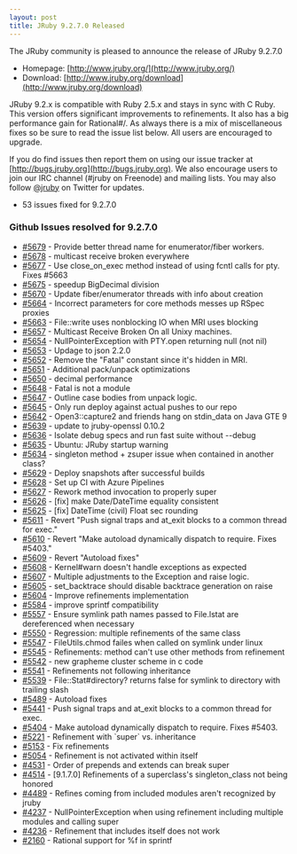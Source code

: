 ```yaml
---
layout: post
title: JRuby 9.2.7.0 Released
---
```

The JRuby community is pleased to announce the release of JRuby 9.2.7.0

- Homepage: [http://www.jruby.org/](http://www.jruby.org/)
- Download: [http://www.jruby.org/download](http://www.jruby.org/download)

JRuby 9.2.x is compatible with Ruby 2.5.x and stays in sync with C Ruby.  This version offers significant improvements to refinements.  It also has a big performance gain for Rational#/.  As always there is a mix of miscellaneous fixes so be sure to read the issue list below.  All users are encouraged to upgrade.

If you do find issues then report them on using our issue tracker at [http://bugs.jruby.org](http://bugs.jruby.org). We also encourage users to join our IRC channel (#jruby on Freenode) and mailing lists. You may also follow [@jruby](https://twitter.com/jruby) on Twitter for updates.

- 53 issues fixed for 9.2.7.0

### Github Issues resolved for 9.2.7.0

<ul>
<li><a href="https://github.com/jruby/jruby/pull/5679">#5679</a> - Provide better thread name for enumerator/fiber workers.</li>
<li><a href="https://github.com/jruby/jruby/pull/5678">#5678</a> - multicast receive broken everywhere</li>
<li><a href="https://github.com/jruby/jruby/pull/5677">#5677</a> - Use close_on_exec method instead of using fcntl calls for pty. Fixes #5663</li>
<li><a href="https://github.com/jruby/jruby/pull/5675">#5675</a> - speedup BigDecimal division</li>
<li><a href="https://github.com/jruby/jruby/issues/5670">#5670</a> - Update fiber/enumerator threads with info about creation</li>
<li><a href="https://github.com/jruby/jruby/issues/5664">#5664</a> - Incorrect parameters for core methods messes up RSpec proxies</li>
<li><a href="https://github.com/jruby/jruby/issues/5663">#5663</a> - File::write uses nonblocking IO when MRI uses blocking</li>
<li><a href="https://github.com/jruby/jruby/issues/5657">#5657</a> - Multicast Receive Broken On all Unixy machines.</li>
<li><a href="https://github.com/jruby/jruby/issues/5654">#5654</a> - NullPointerException with PTY.open returning null (not nil)</li>
<li><a href="https://github.com/jruby/jruby/pull/5653">#5653</a> - Updage to json 2.2.0</li>
<li><a href="https://github.com/jruby/jruby/pull/5652">#5652</a> - Remove the "Fatal" constant since it's hidden in MRI.</li>
<li><a href="https://github.com/jruby/jruby/pull/5651">#5651</a> - Additional pack/unpack optimizations</li>
<li><a href="https://github.com/jruby/jruby/issues/5650">#5650</a> - decimal performance</li>
<li><a href="https://github.com/jruby/jruby/issues/5648">#5648</a> - Fatal is not a module</li>
<li><a href="https://github.com/jruby/jruby/pull/5647">#5647</a> - Outline case bodies from unpack logic.</li>
<li><a href="https://github.com/jruby/jruby/pull/5645">#5645</a> - Only run deploy against actual pushes to our repo</li>
<li><a href="https://github.com/jruby/jruby/issues/5642">#5642</a> - Open3::capture2 and friends hang on stdin_data on Java GTE 9</li>
<li><a href="https://github.com/jruby/jruby/pull/5639">#5639</a> - update to jruby-openssl 0.10.2</li>
<li><a href="https://github.com/jruby/jruby/pull/5636">#5636</a> - Isolate debug specs and run fast suite without --debug</li>
<li><a href="https://github.com/jruby/jruby/issues/5635">#5635</a> - Ubuntu: JRuby startup warning </li>
<li><a href="https://github.com/jruby/jruby/issues/5634">#5634</a> - singleton method + zsuper issue when contained in another class?</li>
<li><a href="https://github.com/jruby/jruby/pull/5629">#5629</a> - Deploy snapshots after successful builds</li>
<li><a href="https://github.com/jruby/jruby/pull/5628">#5628</a> - Set up CI with Azure Pipelines</li>
<li><a href="https://github.com/jruby/jruby/pull/5627">#5627</a> - Rework method invocation to properly super</li>
<li><a href="https://github.com/jruby/jruby/pull/5626">#5626</a> - [fix] make Date/DateTime equality consistent</li>
<li><a href="https://github.com/jruby/jruby/pull/5625">#5625</a> - [fix] DateTime (civil) Float sec rounding</li>
<li><a href="https://github.com/jruby/jruby/pull/5611">#5611</a> - Revert "Push signal traps and at_exit blocks to a common thread for exec."</li>
<li><a href="https://github.com/jruby/jruby/pull/5610">#5610</a> - Revert "Make autoload dynamically dispatch to require. Fixes #5403."</li>
<li><a href="https://github.com/jruby/jruby/pull/5609">#5609</a> - Revert "Autoload fixes"</li>
<li><a href="https://github.com/jruby/jruby/issues/5608">#5608</a> - Kernel#warn doesn't handle exceptions as expected</li>
<li><a href="https://github.com/jruby/jruby/pull/5607">#5607</a> - Multiple adjustments to the Exception and raise logic.</li>
<li><a href="https://github.com/jruby/jruby/issues/5605">#5605</a> - set_backtrace should disable backtrace generation on raise</li>
<li><a href="https://github.com/jruby/jruby/pull/5604">#5604</a> - Improve refinements implementation</li>
<li><a href="https://github.com/jruby/jruby/pull/5584">#5584</a> - improve sprintf compatibility</li>
<li><a href="https://github.com/jruby/jruby/pull/5557">#5557</a> - Ensure symlink path names passed to File.lstat are dereferenced when necessary</li>
<li><a href="https://github.com/jruby/jruby/issues/5550">#5550</a> - Regression: multiple refinements of the same class</li>
<li><a href="https://github.com/jruby/jruby/issues/5547">#5547</a> - FileUtils.chmod failes when called on symlink under linux</li>
<li><a href="https://github.com/jruby/jruby/issues/5545">#5545</a> - Refinements: method can't use other methods from refinement</li>
<li><a href="https://github.com/jruby/jruby/issues/5542">#5542</a> - new grapheme cluster scheme in c code</li>
<li><a href="https://github.com/jruby/jruby/issues/5541">#5541</a> - Refinements not following inheritance</li>
<li><a href="https://github.com/jruby/jruby/issues/5539">#5539</a> - File::Stat#directory? returns false for symlink to directory with trailing slash</li>
<li><a href="https://github.com/jruby/jruby/pull/5489">#5489</a> - Autoload fixes</li>
<li><a href="https://github.com/jruby/jruby/pull/5441">#5441</a> - Push signal traps and at_exit blocks to a common thread for exec.</li>
<li><a href="https://github.com/jruby/jruby/pull/5404">#5404</a> - Make autoload dynamically dispatch to require. Fixes #5403.</li>
<li><a href="https://github.com/jruby/jruby/issues/5221">#5221</a> - Refinement with `super` vs. inheritance</li>
<li><a href="https://github.com/jruby/jruby/issues/5153">#5153</a> - Fix refinements</li>
<li><a href="https://github.com/jruby/jruby/issues/5054">#5054</a> - Refinement is not activated within itself</li>
<li><a href="https://github.com/jruby/jruby/issues/4531">#4531</a> - Order of prepends and extends can break super</li>
<li><a href="https://github.com/jruby/jruby/issues/4514">#4514</a> - [9.1.7.0] Refinements of a superclass's singleton_class not being honored</li>
<li><a href="https://github.com/jruby/jruby/issues/4489">#4489</a> - Refines coming from included modules aren't recognized by jruby</li>
<li><a href="https://github.com/jruby/jruby/issues/4237">#4237</a> - NullPointerException when using refinement including multiple modules and calling super</li>
<li><a href="https://github.com/jruby/jruby/issues/4236">#4236</a> - Refinement that includes itself does not work</li>
<li><a href="https://github.com/jruby/jruby/issues/2160">#2160</a> - Rational support for %f in sprintf</li>
</ul>
